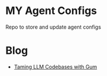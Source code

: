 # MY Agent Configs
Repo to store and update agent configs



# Blog
- [Taming LLM Codebases with Gum](file://wsl.localhost/Ubuntu-22.04/home/onrm/projects/my/website_my/Onr.github.io/blogs/gum-cli-blog.html)

